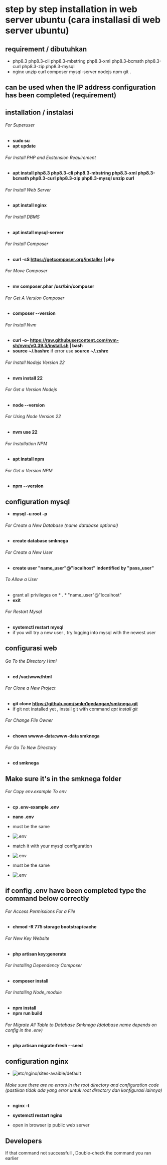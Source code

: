 # step by step installation in web server ubuntu (cara installasi di web server ubuntu)

## requirement / dibutuhkan

- php8.3 php8.3-cli php8.3-mbstring php8.3-xml php8.3-bcmath php8.3-curl php8.3-zip php8.3-mysql
- nginx unzip curl composer mysql-server nodejs npm git .

## can be used when the IP address configuration has been completed (requirement)
## installation / instalasi

###### For Superuser
- **sudo su** 
- **apt update**

###### For Install PHP and Exstension Requirement
- **apt install php8.3 php8.3-cli php8.3-mbstring php8.3-xml php8.3-bcmath php8.3-curl php8.3-zip php8.3-mysql unzip curl** 

######  For Install Web Server
- **apt install nginx** 

######  For Install DBMS
- **apt install mysql-server** 

###### For Install Composer
- **curl  -sS  https://getcomposer.org/installer | php** 

###### For Move Composer
- **mv composer.phar /usr/bin/composer** 

###### For Get A Version Composer
- **composer --version**  

###### For Install Nvm
- **curl  -o-  https://raw.githubusercontent.com/nvm-sh/nvm/v0.39.5/install.sh | bash** 
- **source  ~/.bashrc** if error use **source  ~/.zshrc**

###### For Install Nodejs Version 22
- **nvm install 22** 

###### For Get a Version Nodejs
- **node  --version**

###### For Using Node Version 22
- **nvm use 22** 

###### For Installation NPM
- **apt install npm** 

###### For Get a Version NPM
- **npm  --version** 

## configuration mysql

- **mysql -u root -p**

###### For Create a New Database (name database optional) 
- **create database smknega** 

###### For Create a New User
- **create user "name_user"@"localhost" indentified by "pass_user"** 

###### To Allow a User
- grant all privileges on * . * "name_user"@"localhost" 
- **exit**

###### For Restart Mysql
- **systemctl restart mysql** 
- if you will try a new user , try logging into mysql with the newest user


## configurasi web

###### Go To the Directory Html
- **cd /var/www/html** 

###### For Clone a New Project
- **git clone https://github.com/smkn1gedangan/smknega.git** 
- if git not installed yet , install git with command *apt install git*

###### For Change File Owner
- **chown wwww-data:www-data smknega** 

###### For Go To New Directory
- **cd smknega** 

## Make sure it's in the smknega folder 

###### For Copy env.example To env
- **cp .env-example .env** 
- **nano .env**

- must be the same
- ![.env](./github/env1.png)

- match it with your mysql configuration
- ![.env](./github/env2.png)

- must be the same
- ![.env](./github/env3.png)

## if config .env have been completed type the command below correctly

###### For Access Permissions For a File
- **chmod -R 775 storage bootstrap/cache** 

###### For New Key Website
- **php artisan key:generate** 

###### For Installing Dependency Composer
- **composer install** 

###### For Installing Node_module
- **npm install** 
- **npm run build**

###### For Migrate All Table to Database Smknega (database name depends on config in the .env)
- **php artisan migrate:fresh --seed** 

## configuration nginx

- ![etc/nginx/sites-avaible/default](./github/konfigurasi%20nginx.png)

###### Make sure there are no errors in the root directory and configuration code (pastikan tidak ada yang error untuk root directory dan konfigurasi lainnya)
- **nginx -t** 

- **systemctl restart nginx**

- open in browser ip public web server

## Developers

If that command not successfull , Double-check the command you ran earlier 

